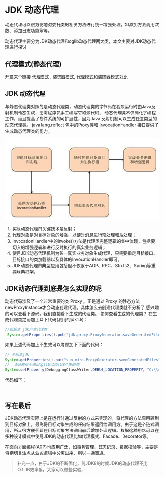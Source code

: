 # JDK 动态代理

动态代理可以很方便地对委托类的相关方法进行统一增强处理，如添加方法调用次数、添加日志功能等等。

动态代理主要分为JDK动态代理和cglib动态代理两大类，本文主要对JDK动态代理进行探讨

## 代理模式(静态代理)

开篇来个链接 [代理模式](../Chapter04/Proxy.md) , [装饰器模式](../Chapter04/Decorato.md), [代理模式和装饰器模式对比](../Chapter04/ProxyDecorato.md)

## JDK 动态代理

与静态代理类对照的是动态代理类，动态代理类的字节码在程序运行时由Java反射机制动态生成，无需程序员手工编写它的源代码。
动态代理类不仅简化了编程工作，而且提高了软件系统的可扩展性，因为Java 反射机制可以生成任意类型的动态代理类。 
java.lang.reflect 包中的Proxy类和 InvocationHandler 接口提供了生成动态代理类的能力。


![](../image/c5/jdkDP-1.png)

1. 实现动态代理的关键技术是反射；
2. 代理对象是对目标对象的增强，以便对消息进行预处理和后处理；
3. InvocationHandler中的invoke()方法是代理类完整逻辑的集中体现，包括要切入的增强逻辑和进行反射执行的真实业务逻辑；
4. 使用JDK动态代理机制为某一真实业务对象生成代理，只需要指定目标接口、目标接口的类加载器以及具体的InvocationHandler即可。
5. JDK动态代理的典型应用包括但不仅限于AOP、RPC、Struts2、Spring等重要经典框架。


## JDK动态代理到底是怎么实现的呢

动态代码涉及了一个非常重要的类 Proxy 。正是通过 Proxy 的静态方法 newProxyInstance才会动态创建代理。具体怎么去创建代理类就不分析了,感兴趣的可以去看下源码。我们直接看下生成的代理类。 如何查看生成的代理类？ 在生成代理类之前加上以下代码(我用的jdk1.8)：

```java
//新版本 jdk产生代理类   
 System.getProperties().put("jdk.proxy.ProxyGenerator.saveGeneratedFiles", "true");
```

如果上述代码加上不生效可以考虑加下下面的代码：
```java
// 老版本jdk
System.getProperties().put("sun.misc.ProxyGenerator.saveGeneratedFiles", "true");
//  该设置用于输出cglib动态代理产生的类
System.setProperty(DebuggingClassWriter.DEBUG_LOCATION_PROPERTY, "C:\\class"); 
```

代码如下：
```java

```

```java

```
## 写在最后

JDK动态代理实际上是在运行时通过反射的方式来实现的，将代理的方法调用转到到目标对象上，最终将目标对象生成的任何结果返回给调用方。由于这是个链式调用，所以很方便代理在目标对象方法调用前后增加处理逻辑。根据这种思路可以在多种设计模式中使用JDK的动态代理比如代理模式、Facade、Decorator等。

在面向方面编程(AOP)也应用广泛，如事务管理、日志记录、数据校验等，主要是将横切关注点从业务逻辑中分离出来，所以一通百通。

> 补充一点，由于JDK的不断优化，到JDK8的时候JDK的动态代理不比CGLIB效率低，大家可以做些实验。
